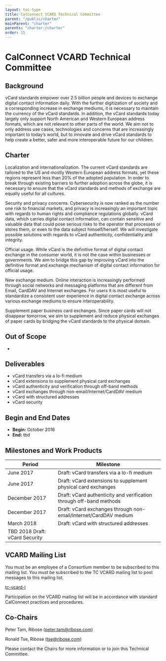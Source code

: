 ```yaml
---
layout: toc-type
title: CalConnect VCARD Technical Committee
parent: "/public/charter"
mainParent: "charter"
parents: "charter:/charter"
order: 15
---
```


# CalConnect VCARD Technical Committee

## Background

vCard standards empower over 2.5 billion people and devices to exchange digital contact information daily. With the further digitization of society and a corresponding increase in exchange mediums, it is necessary to maintain the currency of the vCard standards.  In addition, the vCard standards today largely only support North American and Western European address formats, which are not relevant to other parts of the world.  We aim not to only address use cases, technologies and concerns that are increasingly important to today’s world, but to innovate and drive vCard standards to help create a better, safer and more interoperable future for our children.

## Charter

Localization and internationalization. The current vCard standards are tailored to the US and mostly Western European address formats, yet these regions represent less than 20% of the adopted population. In order to break through existing barriers to further adoption across the globe, it is necessary to ensure that the vCard standards and methods of exchange are equally useful for all cultures.

Security and privacy concerns. Cybersecurity is now ranked as the number one risk to financial markets, and privacy is increasingly an important topic with regards to human rights and compliance regulations globally. vCard data, which carries digital contact information, can contain sensitive and valuable data that could pose serious risks to the operator that processes or stores them, or even to the data subject himself/herself. We will investigate possible solutions with regards to vCard authenticity, confidentiality and integrity.

Official usage. While vCard is the definitive format of digital contact exchange in the consumer world, it is not the case within businesses or governments. We aim to bridge this gap by improving vCard into the definitive format and exchange mechanism of digital contact information for official usage.

New exchange medium. Online interaction is increasingly performed through social networks and messaging platforms that are different from Email, CardDAV and Internet exchanges. For users it is most useful to standardize a consistent user experience in digital contact exchange across various exchange mediums to ensure interoperability.

Supplement paper business card exchanges.  Since paper cards will not disappear tomorrow, we aim to supplement and reduce physical exchanges of paper cards by bridging the vCard standards to the physical domain.

## Out of Scope 

- 
 
## Deliverables

- vCard transfers via a lo-fi medium
- vCard extensions to supplement physical card exchanges
- vCard authenticity and verification through off-band methods
- vCard exchanges through non-email/Internet/CardDAV medium
- vCard with structured addresses
- vCard security

## Begin and End Dates

* **Begin:** October 2016
* **End:** tbd

## Milestones and Work Products

| Period | Milestone |
| --- | --- |
| June 2017 |	Draft: vCard transfers via a lo-fi medium |
| June 2017 |	Draft: vCard extensions to supplement physical card exchanges |
| December 2017 |	Draft: vCard authenticity and verification through off-band methods |
| December 2017 |	Draft: vCard exchanges through non-email/Internet/CardDAV medium |
| March 2018 |	Draft: vCard with structured addresses
TBD 2018 	Draft: vCard Security |

## VCARD Mailing List

You must be an employee of a Consortium member to be subscribed to this mailing list.
You must be subscribed to the TC VCARD mailing list to post messages to this mailing list.

[tc-vcard-l](mailto:tc-vcard-l@lists.calconnect.org)

Participation on the VCARD mailing list will be in accordance with standard CalConnect practices and procedures.

## Co-Chairs

Peter Tam, Ribose ([peter.tam@ribose.com](mailto:peter.tam@ribose.com))

Ronald Tse, Ribose ([tse@ribose.com](mailto:tse@ribose.com))

Please contact the Chairs for more information or to join this Technical Committee. 
